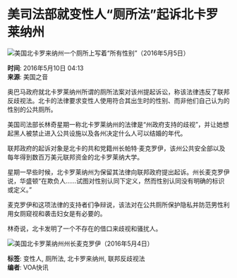 # 美司法部就变性人“厕所法”起诉北卡罗莱纳州

![美国北卡罗来纳州一个厕所上写着“所有性别”（2016年5月5日）](https://gdb.voanews.com/12c80583-6200-4ec9-80e3-0d0a1073f035_w1023_r1_s.jpg)

**时间**: 2016年5月10日 04:13  
**来源**: 美国之音  

奥巴马政府就北卡罗莱纳州所谓的厕所法案对该州提起诉讼，称该法律违反了联邦反歧视法。北卡的法律要求变性人使用符合其出生时的性别、而非他们自己认为的性别的公共厕所。

美国司法部长林奇星期一称北卡罗莱纳州的法律是“州政府支持的歧视”，并让她想起黑人被禁止进入公共设施以及各州决定什么人可以结婚的年代。

联邦政府的起诉对象是北卡的共和党籍州长帕特·麦克罗伊，该州公共安全部以及每年得到数百万美元联邦资金的北卡罗莱纳大学。

星期一早些时候，北卡罗莱纳州为保留其法律向联邦政府提出起诉。州长麦克罗伊说，华盛顿“在欺负人……试图对性别认同下定义，然而性别认同没有明确的标识或定义。”

麦克罗伊和这项法律的支持者们争辩说，该法对在公共厕所保护隐私并防范男性利用女厕窥视和袭击妇女是有必要的。

林奇说，北卡发明了一个不存在的借口来歧视和骚扰人。

![美国北卡罗莱纳州州长麦克罗伊（2016年5月4日）](https://gdb.voanews.com/B7991589-66F6-4265-9D8A-63429BA5B931_w250_r0_s.jpg)

**标签**: 变性人, 厕所法, 北卡罗来纳州, 联邦反歧视法  
**编者**: VOA快讯